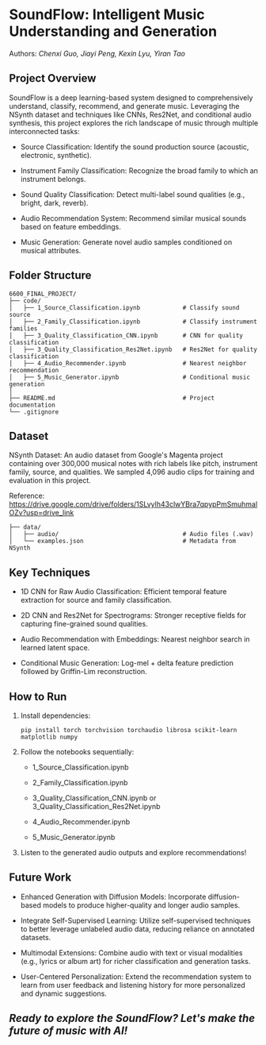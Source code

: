 # SoundFlow: Intelligent Music Understanding and Generation

Authors: *Chenxi Guo, Jiayi Peng, Kexin Lyu, Yiran Tao* 

## Project Overview

SoundFlow is a deep learning-based system designed to comprehensively understand, classify, recommend, and generate music. Leveraging the NSynth dataset and techniques like CNNs, Res2Net, and conditional audio synthesis, this project explores the rich landscape of music through multiple interconnected tasks:

- Source Classification: Identify the sound production source (acoustic, electronic, synthetic).

- Instrument Family Classification: Recognize the broad family to which an instrument belongs.

- Sound Quality Classification: Detect multi-label sound qualities (e.g., bright, dark, reverb).

- Audio Recommendation System: Recommend similar musical sounds based on feature embeddings.

- Music Generation: Generate novel audio samples conditioned on musical attributes.

## Folder Structure

```
6600_FINAL_PROJECT/
├── code/
│   ├── 1_Source_Classification.ipynb            # Classify sound source
│   ├── 2_Family_Classification.ipynb            # Classify instrument families
│   ├── 3_Quality_Classification_CNN.ipynb       # CNN for quality classification
│   ├── 3_Quality_Classification_Res2Net.ipynb   # Res2Net for quality classification
│   ├── 4_Audio_Recommender.ipynb                # Nearest neighbor recommendation
│   ├── 5_Music_Generator.ipynb                  # Conditional music generation
│
├── README.md                                    # Project documentation
└── .gitignore
```

## Dataset

NSynth Dataset: An audio dataset from Google's Magenta project containing over 300,000 musical notes with rich labels like pitch, instrument family, source, and qualities. We sampled 4,096 audio clips for training and evaluation in this project.

Reference: https://drive.google.com/drive/folders/1SLvylh43clwYBra7qpypPmSmuhmalOZv?usp=drive_link

```
├── data/
│   ├── audio/                                   # Audio files (.wav)
│   └── examples.json                            # Metadata from NSynth
```

## Key Techniques

- 1D CNN for Raw Audio Classification: Efficient temporal feature extraction for source and family classification.

- 2D CNN and Res2Net for Spectrograms: Stronger receptive fields for capturing fine-grained sound qualities.

- Audio Recommendation with Embeddings: Nearest neighbor search in learned latent space.

- Conditional Music Generation: Log-mel + delta feature prediction followed by Griffin-Lim reconstruction.

## How to Run

1. Install dependencies:

    `pip install torch torchvision torchaudio librosa scikit-learn matplotlib numpy`

2. Follow the notebooks sequentially:

    - 1_Source_Classification.ipynb

    - 2_Family_Classification.ipynb

    - 3_Quality_Classification_CNN.ipynb or 3_Quality_Classification_Res2Net.ipynb

    - 4_Audio_Recommender.ipynb

    - 5_Music_Generator.ipynb

3. Listen to the generated audio outputs and explore recommendations!

## Future Work

- Enhanced Generation with Diffusion Models: Incorporate diffusion-based models to produce higher-quality and longer audio samples.

- Integrate Self-Supervised Learning: Utilize self-supervised techniques to better leverage unlabeled audio data, reducing reliance on annotated datasets.

- Multimodal Extensions: Combine audio with text or visual modalities (e.g., lyrics or album art) for richer classification and generation tasks.

- User-Centered Personalization: Extend the recommendation system to learn from user feedback and listening history for more personalized and dynamic suggestions.


## *Ready to explore the SoundFlow? Let's make the future of music with AI!*
